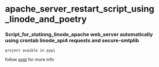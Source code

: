 # apache_server_restart_script_using_linode_and_poetry

### Script_for_statinng_linode_apache web_server automatically using crontab linode_api4 requests and secure-smtplib

```
project avaible in pypi

````

follow [pypi](https://pypi.org/manage/project/strarting-apache2-from-linode-server/collaboration/) for more info
